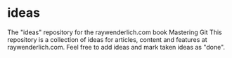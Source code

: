 # ideas
The "ideas" repository for the raywenderlich.com book Mastering Git
This repository is a collection of ideas for articles, content and features at raywenderlich.com.
Feel free to add ideas and mark taken ideas as "done".